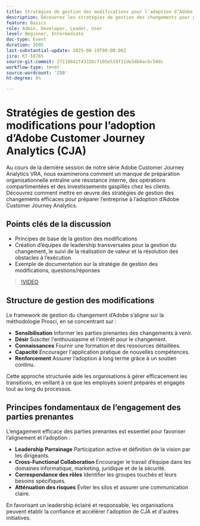 ```yaml
---
title: Stratégies de gestion des modifications pour l’adoption d’Adobe Customer Journey Analytics
description: Découvrez les stratégies de gestion des changements pour garantir le succès de l’adoption de Customer Journey Analytics. Surmonter les résistances, aligner les équipes et suivre efficacement la réalisation de valeur.
feature: Basics
role: Admin, Developer, Leader, User
level: Beginner, Intermediate
doc-type: Event
duration: 2695
last-substantial-update: 2025-08-19T00:00:00Z
jira: KT-18765
source-git-commit: 2f118841f4332bcf105e519f31de34b6ac6c58dc
workflow-type: tm+mt
source-wordcount: '250'
ht-degree: 0%

---
```



# Stratégies de gestion des modifications pour l’adoption d’Adobe Customer Journey Analytics (CJA)

Au cours de la dernière session de notre série Adobe Customer Journey Analytics VRA, nous examinerons comment un manque de préparation organisationnelle entraîne une résistance interne, des opérations compartimentées et des investissements gaspillés chez les clients. Découvrez comment mettre en œuvre des stratégies de gestion des changements efficaces pour préparer l’entreprise à l’adoption d’Adobe Customer Journey Analytics.

## Points clés de la discussion

* Principes de base de la gestion des modifications
* Création d’équipes de leadership transversales pour la gestion du changement, le suivi de la réalisation de valeur et la résolution des obstacles à l’exécution
* Exemple de documentation sur la stratégie de gestion des modifications, questions/réponses

>[!VIDEO](https://video.tv.adobe.com/v/3470851/?learn=on&enablevpops)

## Structure de gestion des modifications

Le framework de gestion du changement d’Adobe s’aligne sur la méthodologie Prosci, en se concentrant sur :

* **Sensibilisation** Informer les parties prenantes des changements à venir.
* **Désir** Susciter l&#39;enthousiasme et l&#39;intérêt pour le changement.
* **Connaissances** Fournir une formation et des ressources détaillées.
* **Capacité** Encourager l&#39;application pratique de nouvelles compétences.
* **Renforcement** Assurer l’adoption à long terme grâce à un soutien continu.

Cette approche structurée aide les organisations à gérer efficacement les transitions, en veillant à ce que les employés soient préparés et engagés tout au long du processus.

## Principes fondamentaux de l’engagement des parties prenantes

L’engagement efficace des parties prenantes est essentiel pour favoriser l’alignement et l’adoption :

* **Leadership Parrainage** Participation active et définition de la vision par les dirigeants.
* **Cross-Functional Collaboration** Encourager le travail d’équipe dans les domaines informatique, marketing, juridique et de la sécurité.
* **Correspondance des rôles** Identifier les groupes touchés et leurs besoins spécifiques.
* **Atténuation des risques** Éviter les silos et assurer une communication claire.

En favorisant un leadership éclairé et responsable, les organisations peuvent établir la confiance et accélérer l&#39;adoption de CJA et d&#39;autres initiatives.